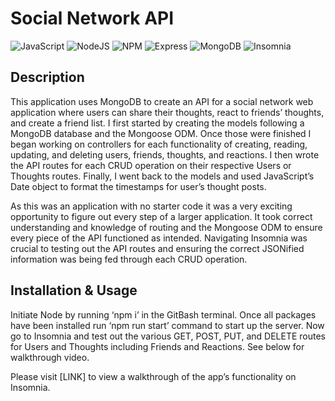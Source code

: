 # <social-network-api>
# **Social Network API**

![JavaScript](https://img.shields.io/badge/javascript-%23323330.svg?style=for-the-badge&logo=javascript&logoColor=%23F7DF1E)
![NodeJS](https://img.shields.io/badge/node.js-6DA55F?style=for-the-badge&logo=node.js&logoColor=white)
![NPM](https://img.shields.io/badge/npm-CB3837?style=for-the-badge&logo=npm&logoColor=white)
![Express](https://img.shields.io/badge/Express.js-000000?style=for-the-badge&logo=express&logoColor=white)
![MongoDB](https://img.shields.io/badge/MongoDB-4EA94B?style=for-the-badge&logo=mongodb&logoColor=white)
![Insomnia](https://img.shields.io/badge/Insomnia-5849be?style=for-the-badge&logo=Insomnia&logoColor=white)


## **Description**

This application uses MongoDB to create an API for a social network web application where users can share their thoughts, react to friends’ thoughts, and create a friend list. I first started by creating the models following a MongoDB database and the Mongoose ODM. Once those were finished I began working on controllers for each functionality of creating, reading, updating, and deleting users, friends, thoughts, and reactions. I then wrote the API routes for each CRUD operation on their respective Users or Thoughts routes. Finally, I went back to the models and used JavaScript’s Date object to format the timestamps for user’s thought posts. 

As this was an application with no starter code it was a very exciting opportunity to figure out every step of a larger application. It took correct understanding and knowledge of routing and the Mongoose ODM to ensure every piece of the API functioned as intended. Navigating Insomnia was crucial to testing out the API routes and ensuring the correct JSONified information was being fed through each CRUD operation. 

## **Installation & Usage**
Initiate Node by running ‘npm i’ in the GitBash terminal. Once all packages have been installed run ‘npm run start’ command to start up the server. Now go to Insomnia and test out the various GET, POST, PUT, and DELETE routes for Users and Thoughts including Friends and Reactions. See below for walkthrough video.

Please visit [LINK] to view a walkthrough of the app’s functionality on Insomnia. 
